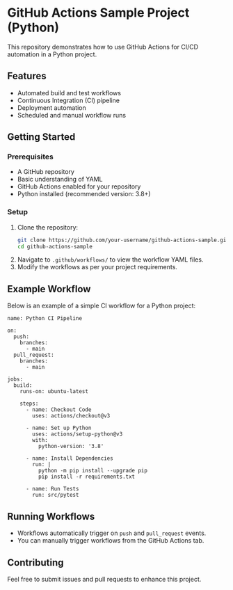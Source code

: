 # GitHub Actions Sample Project (Python)

This repository demonstrates how to use GitHub Actions for CI/CD automation in a Python project.

## Features
- Automated build and test workflows
- Continuous Integration (CI) pipeline
- Deployment automation
- Scheduled and manual workflow runs

## Getting Started

### Prerequisites
- A GitHub repository
- Basic understanding of YAML
- GitHub Actions enabled for your repository
- Python installed (recommended version: 3.8+)

### Setup
1. Clone the repository:
   ```sh
   git clone https://github.com/your-username/github-actions-sample.git
   cd github-actions-sample
   ```
2. Navigate to `.github/workflows/` to view the workflow YAML files.
3. Modify the workflows as per your project requirements.

## Example Workflow
Below is an example of a simple CI workflow for a Python project:

```
name: Python CI Pipeline

on:
  push:
    branches:
      - main
  pull_request:
    branches:
      - main

jobs:
  build:
    runs-on: ubuntu-latest

    steps:
      - name: Checkout Code
        uses: actions/checkout@v3
      
      - name: Set up Python
        uses: actions/setup-python@v3
        with:
          python-version: '3.8'
      
      - name: Install Dependencies
        run: |
          python -m pip install --upgrade pip
          pip install -r requirements.txt
      
      - name: Run Tests
        run: src/pytest
```

## Running Workflows
- Workflows automatically trigger on `push` and `pull_request` events.
- You can manually trigger workflows from the GitHub Actions tab.

## Contributing
Feel free to submit issues and pull requests to enhance this project.
